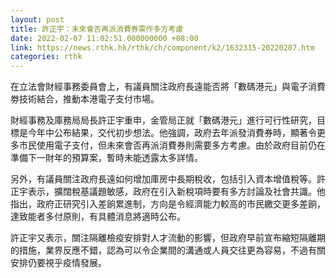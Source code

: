 ```yaml
---
layout: post
title: 許正宇：未來會否再派消費券需作多方考慮
date: 2022-02-07 11:02:51.000000000 +08:00
link: https://news.rthk.hk/rthk/ch/component/k2/1632315-20220207.htm
categories: rthk
---
```


在立法會財經事務委員會上，有議員關注政府長遠能否將「數碼港元」與電子消費劵技術結合，推動本港電子支付市場。

財經事務及庫務局局長許正宇重申，金管局正就「數碼港元」進行可行性研究，目標是今年中公布結果，交代初步想法。他強調，政府去年派發消費券時，顯著令更多市民使用電子支付，但未來會否再派消費券則需要多方考慮。由於政府目前仍在準備下一財年的預算案，暫時未能透露太多詳情。

另外，有議員關注政府長遠如何增加庫房中長期稅收，包括引入資本增值稅等。許正宇表示，擴闊稅基議題敏感，政府在引入新稅項時要有多方討論及社會共識。他指出，政府正研究引入差餉累進制，方向是令經濟能力較高的市民繳交更多差餉，達致能者多付原則，有具體消息將適時公布。

許正宇又表示，關注隔離檢疫安排對人才流動的影響，但政府早前宣布縮短隔離期的措施，業界反應不錯，認為可以令企業間的溝通或人員交往更為容易，不過有關安排仍要視乎疫情發展。
